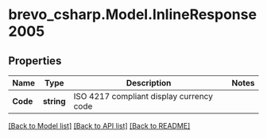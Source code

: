 # brevo_csharp.Model.InlineResponse2005
## Properties

Name | Type | Description | Notes
------------ | ------------- | ------------- | -------------
**Code** | **string** | ISO 4217 compliant display currency code | 

[[Back to Model list]](../README.md#documentation-for-models) [[Back to API list]](../README.md#documentation-for-api-endpoints) [[Back to README]](../README.md)

